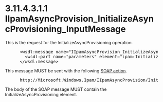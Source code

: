 <html dir="LTR" xmlns:mshelp="http://msdn.microsoft.com/mshelp" xmlns:ddue="http://ddue.schemas.microsoft.com/authoring/2003/5" xmlns:xlink="http://www.w3.org/1999/xlink" xmlns:tool="http://www.microsoft.com/tooltip">
 <body>
 <div id="header">
 <h1 class="heading">3.11.4.3.1.1 IIpamAsyncProvision_InitializeAsyncProvisioning_InputMessage</h1>
 </div>
 <div id="mainSection">
 <div id="mainBody">
 <div id="allHistory" class="saveHistory"></div>
 <div id="sectionSection0" class="section" name="collapseableSection">
 

<p>This is the request for the InitializeAsyncProvisioning
operation.</p>

<dl>
<dd>
<div><pre> &lt;wsdl:message name=&quot;IIpamAsyncProvision_InitializeAsyncProvisioning_InputMessage&quot;&gt;
   &lt;wsdl:part name=&quot;parameters&quot; element=&quot;ipam:InitializeAsyncProvisioning&quot; /&gt;
 &lt;/wsdl:message&gt;
</pre></div>
</dd></dl>

<p>This message MUST be sent with the following <a href="21b4a631-8f28-420f-822f-c5f879d5046e.md#gt_c1358651-96c1-4ce0-8e1f-b0b7a94145e3">SOAP action</a>.</p>

<dl>
<dd>
<div><pre> http://Microsoft.Windows.Ipam/IIpamAsyncProvision/InitializeAsyncProvisioning
</pre></div>
</dd></dl>

<p>The body of the SOAP message MUST contain the
InitializeAsyncProvisioning element.</p>


 </div>
 </div>
 </div>
 </body>
</html>